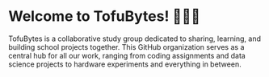 # Welcome to TofuBytes! 🧩👨‍💻

TofuBytes is a collaborative study group dedicated to sharing, learning, and building school projects together. This GitHub organization serves as a central hub for all our work, ranging from coding assignments and data science projects to hardware experiments and everything in between.
